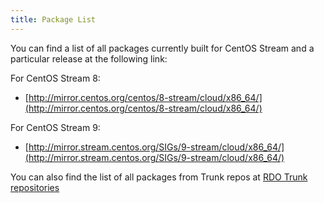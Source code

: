 ```yaml
---
title: Package List
---
```


You can find a list of all packages currently built for CentOS Stream and a particular release at the following link:

For CentOS Stream 8:
- [http://mirror.centos.org/centos/8-stream/cloud/x86_64/](http://mirror.centos.org/centos/8-stream/cloud/x86_64/)

For CentOS Stream 9:
- [http://mirror.stream.centos.org/SIGs/9-stream/cloud/x86_64/](http://mirror.stream.centos.org/SIGs/9-stream/cloud/x86_64/)

You can also find the list of all packages from Trunk repos at [RDO Trunk repositories](/what/trunk-repos)
